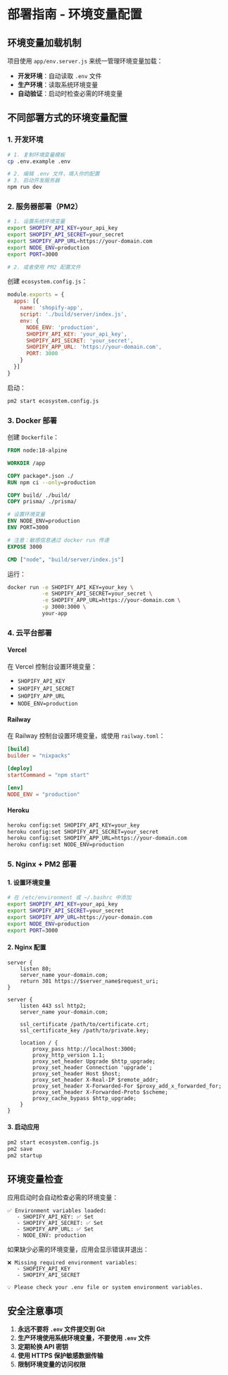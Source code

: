 # 部署指南 - 环境变量配置

## 环境变量加载机制

项目使用 `app/env.server.js` 来统一管理环境变量加载：

- **开发环境**：自动读取 `.env` 文件
- **生产环境**：读取系统环境变量
- **自动验证**：启动时检查必需的环境变量

## 不同部署方式的环境变量配置

### 1. 开发环境

```bash
# 1. 复制环境变量模板
cp .env.example .env

# 2. 编辑 .env 文件，填入你的配置
# 3. 启动开发服务器
npm run dev
```

### 2. 服务器部署（PM2）

```bash
# 1. 设置系统环境变量
export SHOPIFY_API_KEY=your_api_key
export SHOPIFY_API_SECRET=your_secret
export SHOPIFY_APP_URL=https://your-domain.com
export NODE_ENV=production
export PORT=3000

# 2. 或者使用 PM2 配置文件
```

创建 `ecosystem.config.js`：

```javascript
module.exports = {
  apps: [{
    name: 'shopify-app',
    script: './build/server/index.js',
    env: {
      NODE_ENV: 'production',
      SHOPIFY_API_KEY: 'your_api_key',
      SHOPIFY_API_SECRET: 'your_secret',
      SHOPIFY_APP_URL: 'https://your-domain.com',
      PORT: 3000
    }
  }]
}
```

启动：
```bash
pm2 start ecosystem.config.js
```

### 3. Docker 部署

创建 `Dockerfile`：

```dockerfile
FROM node:18-alpine

WORKDIR /app

COPY package*.json ./
RUN npm ci --only=production

COPY build/ ./build/
COPY prisma/ ./prisma/

# 设置环境变量
ENV NODE_ENV=production
ENV PORT=3000

# 注意：敏感信息通过 docker run 传递
EXPOSE 3000

CMD ["node", "build/server/index.js"]
```

运行：
```bash
docker run -e SHOPIFY_API_KEY=your_key \
           -e SHOPIFY_API_SECRET=your_secret \
           -e SHOPIFY_APP_URL=https://your-domain.com \
           -p 3000:3000 \
           your-app
```

### 4. 云平台部署

#### Vercel
在 Vercel 控制台设置环境变量：
- `SHOPIFY_API_KEY`
- `SHOPIFY_API_SECRET`
- `SHOPIFY_APP_URL`
- `NODE_ENV=production`

#### Railway
在 Railway 控制台设置环境变量，或使用 `railway.toml`：

```toml
[build]
builder = "nixpacks"

[deploy]
startCommand = "npm start"

[env]
NODE_ENV = "production"
```

#### Heroku
```bash
heroku config:set SHOPIFY_API_KEY=your_key
heroku config:set SHOPIFY_API_SECRET=your_secret
heroku config:set SHOPIFY_APP_URL=https://your-domain.com
heroku config:set NODE_ENV=production
```

### 5. Nginx + PM2 部署

#### 1. 设置环境变量
```bash
# 在 /etc/environment 或 ~/.bashrc 中添加
export SHOPIFY_API_KEY=your_api_key
export SHOPIFY_API_SECRET=your_secret
export SHOPIFY_APP_URL=https://your-domain.com
export NODE_ENV=production
export PORT=3000
```

#### 2. Nginx 配置
```nginx
server {
    listen 80;
    server_name your-domain.com;
    return 301 https://$server_name$request_uri;
}

server {
    listen 443 ssl http2;
    server_name your-domain.com;
    
    ssl_certificate /path/to/certificate.crt;
    ssl_certificate_key /path/to/private.key;
    
    location / {
        proxy_pass http://localhost:3000;
        proxy_http_version 1.1;
        proxy_set_header Upgrade $http_upgrade;
        proxy_set_header Connection 'upgrade';
        proxy_set_header Host $host;
        proxy_set_header X-Real-IP $remote_addr;
        proxy_set_header X-Forwarded-For $proxy_add_x_forwarded_for;
        proxy_set_header X-Forwarded-Proto $scheme;
        proxy_cache_bypass $http_upgrade;
    }
}
```

#### 3. 启动应用
```bash
pm2 start ecosystem.config.js
pm2 save
pm2 startup
```

## 环境变量检查

应用启动时会自动检查必需的环境变量：

```
✅ Environment variables loaded:
   - SHOPIFY_API_KEY: ✅ Set
   - SHOPIFY_API_SECRET: ✅ Set
   - SHOPIFY_APP_URL: ✅ Set
   - NODE_ENV: production
```

如果缺少必需的环境变量，应用会显示错误并退出：

```
❌ Missing required environment variables:
   - SHOPIFY_API_KEY
   - SHOPIFY_API_SECRET

💡 Please check your .env file or system environment variables.
```

## 安全注意事项

1. **永远不要将 `.env` 文件提交到 Git**
2. **生产环境使用系统环境变量，不要使用 `.env` 文件**
3. **定期轮换 API 密钥**
4. **使用 HTTPS 保护敏感数据传输**
5. **限制环境变量的访问权限**
